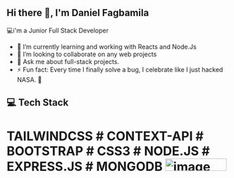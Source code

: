 ## Hi there 👋, I'm Daniel Fagbamila

💻i'm a Junior Full Stack Developer

- 🌱 I’m currently learning and working with Reacts and Node.Js
- 👯 I’m looking to collaborate on any web projects
- 💬 Ask me about full-stack projects.
- ⚡ Fun fact: Every time I finally solve a bug, I celebrate like I just hacked NASA. 🚀

## 💻 Tech Stack
# TAILWINDCSS # CONTEXT-API # BOOTSTRAP # CSS3 # NODE.JS # EXPRESS.JS # MONGODB <img width="139" height="28" alt="image" src="https://github.com/user-attachments/assets/3c96ed78-66cf-4819-94c2-c2b30919d515" />


<!--
**Danielfeghas/Danielfeghas** is a ✨ _special_ ✨ repository because its `README.md` (this file) appears on your GitHub profile.

💻 Junior Full Stack Developer

- 🌱 I’m currently learning and working with...
- 👯 I’m looking to collaborate on any web projects
- 💬 Ask me about full-stack projects.
- ⚡ Fun fact: Every time I finally solve a bug, I celebrate like I just hacked NASA. 🚀
-->
